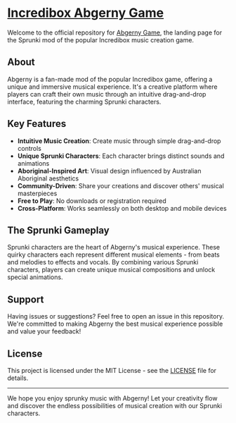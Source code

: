 # [Incredibox Abgerny Game](https://abgernygame.com/)

Welcome to the official repository for [Abgerny Game](https://abgernygame.com), the landing page for the Sprunki mod of the popular Incredibox music creation game.

## About 

Abgerny is a fan-made mod of the popular Incredibox game, offering a unique and immersive musical experience. It's a creative platform where players can craft their own music through an intuitive drag-and-drop interface, featuring the charming Sprunki characters.

## Key Features

- **Intuitive Music Creation**: Create music through simple drag-and-drop controls
- **Unique Sprunki Characters**: Each character brings distinct sounds and animations
- **Aboriginal-Inspired Art**: Visual design influenced by Australian Aboriginal aesthetics
- **Community-Driven**: Share your creations and discover others' musical masterpieces
- **Free to Play**: No downloads or registration required
- **Cross-Platform**: Works seamlessly on both desktop and mobile devices

## The Sprunki Gameplay

Sprunki characters are the heart of Abgerny's musical experience. These quirky characters each represent different musical elements - from beats and melodies to effects and vocals. By combining various Sprunki characters, players can create unique musical compositions and unlock special animations.

## Support

Having issues or suggestions? Feel free to open an issue in this repository. We're committed to making Abgerny the best musical experience possible and value your feedback!

## License

This project is licensed under the MIT License - see the [LICENSE](LICENSE) file for details.

---

We hope you enjoy sprunky music with Abgerny! Let your creativity flow and discover the endless possibilities of musical creation with our Sprunki characters.
